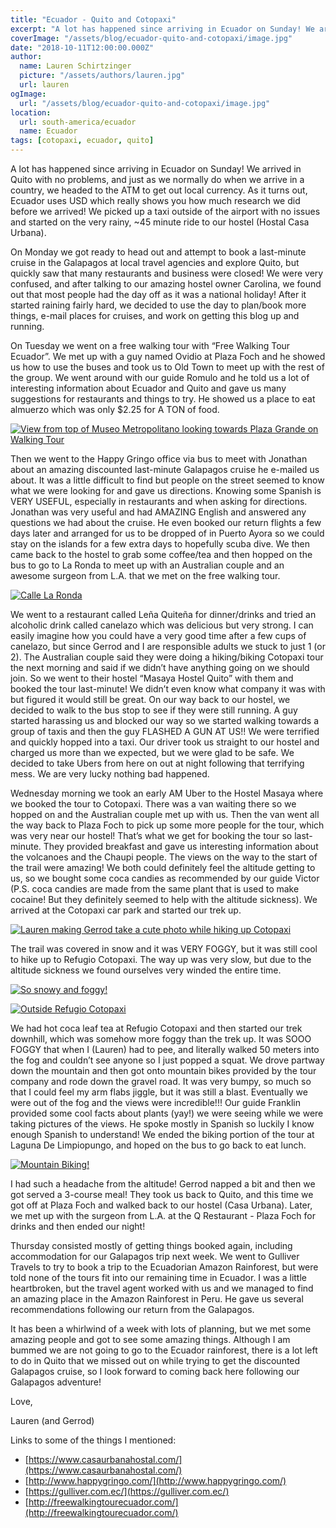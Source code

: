 ```yaml
---
title: "Ecuador - Quito and Cotopaxi"
excerpt: "A lot has happened since arriving in Ecuador on Sunday! We arrived in Quito with no problems, and just as we normally do when we arrive in a country..."
coverImage: "/assets/blog/ecuador-quito-and-cotopaxi/image.jpg"
date: "2018-10-11T12:00:00.000Z"
author:
  name: Lauren Schirtzinger
  picture: "/assets/authors/lauren.jpg"
  url: lauren
ogImage:
  url: "/assets/blog/ecuador-quito-and-cotopaxi/image.jpg"
location:
  url: south-america/ecuador
  name: Ecuador
tags: [cotopaxi, ecuador, quito]
---
```


A lot has happened since arriving in Ecuador on Sunday! We arrived in Quito with no problems, and just as we normally do when we arrive in a country, we headed to the ATM to get out local currency. As it turns out, Ecuador uses USD which really shows you how much research we did before we arrived! We picked up a taxi outside of the airport with no issues and started on the very rainy, ~45 minute ride to our hostel (Hostal Casa Urbana).

On Monday we got ready to head out and attempt to book a last-minute cruise in the Galapagos at local travel agencies and explore Quito, but quickly saw that many restaurants and business were closed! We were very confused, and after talking to our amazing hostel owner Carolina, we found out that most people had the day off as it was a national holiday! After it started raining fairly hard, we decided to use the day to plan/book more things, e-mail places for cruises, and work on getting this blog up and running.

On Tuesday we went on a free walking tour with “Free Walking Tour Ecuador”. We met up with a guy named Ovidio at Plaza Foch and he showed us how to use the buses and took us to Old Town to meet up with the rest of the group. We went around with our guide Romulo and he told us a lot of interesting information about Ecuador and Quito and gave us many suggestions for restaurants and things to try. He showed us a place to eat almuerzo which was only $2.25 for A TON of food.

[![View from top of Museo Metropolitano looking towards Plaza Grande on Walking Tour](/assets/blog/ecuador-quito-and-cotopaxi/IMG_4587.jpg "View from top of Museo Metropolitano looking towards Plaza Grande on Walking Tour")](/assets/blog/ecuador-quito-and-cotopaxi/IMG_4587.jpg)

Then we went to the Happy Gringo office via bus to meet with Jonathan about an amazing discounted last-minute Galapagos cruise he e-mailed us about. It was a little difficult to find but people on the street seemed to know what we were looking for and gave us directions. Knowing some Spanish is VERY USEFUL, especially in restaurants and when asking for directions. Jonathan was very useful and had AMAZING English and answered any questions we had about the cruise. He even booked our return flights a few days later and arranged for us to be dropped of in Puerto Ayora so we could stay on the islands for a few extra days to hopefully scuba dive. We then came back to the hostel to grab some coffee/tea and then hopped on the bus to go to La Ronda to meet up with an Australian couple and an awesome surgeon from L.A. that we met on the free walking tour.

[![Calle La Ronda](/assets/blog/ecuador-quito-and-cotopaxi/IMG_4615.jpg "Calle La Ronda")](/assets/blog/ecuador-quito-and-cotopaxi/IMG_4615.jpg)

We went to a restaurant called Leña Quiteña for dinner/drinks and tried an alcoholic drink called canelazo which was delicious but very strong. I can easily imagine how you could have a very good time after a few cups of canelazo, but since Gerrod and I are responsible adults we stuck to just 1 (or 2). The Australian couple said they were doing a hiking/biking Cotopaxi tour the next morning and said if we didn’t have anything going on we should join. So we went to their hostel “Masaya Hostel Quito” with them and booked the tour last-minute! We didn’t even know what company it was with but figured it would still be great. On our way back to our hostel, we decided to walk to the bus stop to see if they were still running. A guy started harassing us and blocked our way so we started walking towards a group of taxis and then the guy FLASHED A GUN AT US!! We were terrified and quickly hopped into a taxi. Our driver took us straight to our hostel and charged us more than we expected, but we were glad to be safe. We decided to take Ubers from here on out at night following that terrifying mess. We are very lucky nothing bad happened.

Wednesday morning we took an early AM Uber to the Hostel Masaya where we booked the tour to Cotopaxi. There was a van waiting there so we hopped on and the Australian couple met up with us. Then the van went all the way back to Plaza Foch to pick up some more people for the tour, which was very near our hostel! That’s what we get for booking the tour so last-minute. They provided breakfast and gave us interesting information about the volcanoes and the Chaupi people. The views on the way to the start of the trail were amazing! We both could definitely feel the altitude getting to us, so we bought some coca candies as recommended by our guide Victor (P.S. coca candies are made from the same plant that is used to make cocaine! But they definitely seemed to help with the altitude sickness). We arrived at the Cotopaxi car park and started our trek up.

[![Lauren making Gerrod take a cute photo while hiking up Cotopaxi](/assets/blog/ecuador-quito-and-cotopaxi/IMG_4638.jpg "Lauren making Gerrod take a cute photo while hiking up Cotopaxi")](/assets/blog/ecuador-quito-and-cotopaxi/IMG_4638.jpg)

The trail was covered in snow and it was VERY FOGGY, but it was still cool to hike up to Refugio Cotopaxi. The way up was very slow, but due to the altitude sickness we found ourselves very winded the entire time.

[![So snowy and foggy!](/assets/blog/ecuador-quito-and-cotopaxi/IMG_4653.jpg "So snowy and foggy!")](/assets/blog/ecuador-quito-and-cotopaxi/IMG_4653.jpg)

[![Outside Refugio Cotopaxi](/assets/blog/ecuador-quito-and-cotopaxi/IMG_4663.jpg "Outside Refugio Cotopaxi")](/assets/blog/ecuador-quito-and-cotopaxi/IMG_4663.jpg)

We had hot coca leaf tea at Refugio Cotopaxi and then started our trek downhill, which was somehow more foggy than the trek up. It was SOOO FOGGY that when I (Lauren) had to pee, and literally walked 50 meters into the fog and couldn’t see anyone so I just popped a squat. We drove partway down the mountain and then got onto mountain bikes provided by the tour company and rode down the gravel road. It was very bumpy, so much so that I could feel my arm flabs jiggle, but it was still a blast. Eventually we were out of the fog and the views were incredible!!! Our guide Franklin provided some cool facts about plants (yay!) we were seeing while we were taking pictures of the views. He spoke mostly in Spanish so luckily I know enough Spanish to understand! We ended the biking portion of the tour at Laguna De Limpiopungo, and hoped on the bus to go back to eat lunch.

[![Mountain Biking!](/assets/blog/ecuador-quito-and-cotopaxi/OI000001.jpg "Mountain Biking!")](/assets/blog/ecuador-quito-and-cotopaxi/OI000001.jpg)

I had such a headache from the altitude! Gerrod napped a bit and then we got served a 3-course meal! They took us back to Quito, and this time we got off at Plaza Foch and walked back to our hostel (Casa Urbana). Later, we met up with the surgeon from L.A. at the Q Restaurant - Plaza Foch for drinks and then ended our night!

Thursday consisted mostly of getting things booked again, including accommodation for our Galapagos trip next week. We went to Gulliver Travels to try to book a trip to the Ecuadorian Amazon Rainforest, but were told none of the tours fit into our remaining time in Ecuador. I was a little heartbroken, but the travel agent worked with us and we managed to find an amazing place in the Amazon Rainforest in Peru. He gave us several recommendations following our return from the Galapagos.

It has been a whirlwind of a week with lots of planning, but we met some amazing people and got to see some amazing things. Although I am bummed we are not going to go to the Ecuador rainforest, there is a lot left to do in Quito that we missed out on while trying to get the discounted Galapagos cruise, so I look forward to coming back here following our Galapagos adventure!

Love,

Lauren (and Gerrod)

Links to some of the things I mentioned:

- [https://www.casaurbanahostal.com/](https://www.casaurbanahostal.com/)
- [http://www.happygringo.com/](http://www.happygringo.com/)
- [https://gulliver.com.ec/](https://gulliver.com.ec/)
- [http://freewalkingtourecuador.com/](http://freewalkingtourecuador.com/)
